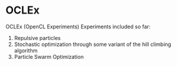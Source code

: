 OCLEx
=====

OCLEx (OpenCL Experiments)
Experiments included so far:

1. Repulsive particles
2. Stochastic optimization through some variant of the hill climbing algorithm 
3. Particle Swarm Optimization